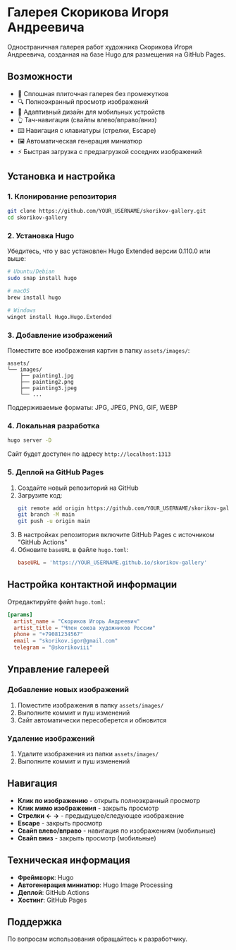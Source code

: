 # Галерея Скорикова Игоря Андреевича

Одностраничная галерея работ художника Скорикова Игоря Андреевича, созданная на базе Hugo для размещения на GitHub Pages.

## Возможности

- 📸 Сплошная плиточная галерея без промежутков
- 🔍 Полноэкранный просмотр изображений
- 📱 Адаптивный дизайн для мобильных устройств
- 👆 Тач-навигация (свайпы влево/вправо/вниз)
- ⌨️ Навигация с клавиатуры (стрелки, Escape)
- 🖼️ Автоматическая генерация миниатюр
- ⚡ Быстрая загрузка с предзагрузкой соседних изображений

## Установка и настройка

### 1. Клонирование репозитория

```bash
git clone https://github.com/YOUR_USERNAME/skorikov-gallery.git
cd skorikov-gallery
```

### 2. Установка Hugo

Убедитесь, что у вас установлен Hugo Extended версии 0.110.0 или выше:

```bash
# Ubuntu/Debian
sudo snap install hugo

# macOS
brew install hugo

# Windows
winget install Hugo.Hugo.Extended
```

### 3. Добавление изображений

Поместите все изображения картин в папку `assets/images/`:

```
assets/
└── images/
    ├── painting1.jpg
    ├── painting2.png
    ├── painting3.jpeg
    └── ...
```

Поддерживаемые форматы: JPG, JPEG, PNG, GIF, WEBP

### 4. Локальная разработка

```bash
hugo server -D
```

Сайт будет доступен по адресу `http://localhost:1313`

### 5. Деплой на GitHub Pages

1. Создайте новый репозиторий на GitHub
2. Загрузите код:
   ```bash
   git remote add origin https://github.com/YOUR_USERNAME/skorikov-gallery.git
   git branch -M main
   git push -u origin main
   ```
3. В настройках репозитория включите GitHub Pages с источником "GitHub Actions"
4. Обновите `baseURL` в файле `hugo.toml`:
   ```toml
   baseURL = 'https://YOUR_USERNAME.github.io/skorikov-gallery'
   ```

## Настройка контактной информации

Отредактируйте файл `hugo.toml`:

```toml
[params]
  artist_name = "Скориков Игорь Андреевич"
  artist_title = "Член союза художников России"
  phone = "+79081234567"
  email = "skorikov.igor@gmail.com"
  telegram = "@skorikoviii"
```

## Управление галереей

### Добавление новых изображений

1. Поместите изображения в папку `assets/images/`
2. Выполните коммит и пуш изменений
3. Сайт автоматически пересоберется и обновится

### Удаление изображений

1. Удалите изображения из папки `assets/images/`
2. Выполните коммит и пуш изменений

## Навигация

- **Клик по изображению** - открыть полноэкранный просмотр
- **Клик мимо изображения** - закрыть просмотр
- **Стрелки ← →** - предыдущее/следующее изображение
- **Escape** - закрыть просмотр
- **Свайп влево/вправо** - навигация по изображениям (мобильные)
- **Свайп вниз** - закрыть просмотр (мобильные)

## Техническая информация

- **Фреймворк**: Hugo
- **Автогенерация миниатюр**: Hugo Image Processing
- **Деплой**: GitHub Actions
- **Хостинг**: GitHub Pages

## Поддержка

По вопросам использования обращайтесь к разработчику.
